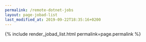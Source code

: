 ```yaml
---
permalink: /remote-dotnet-jobs
layout: page-jobad-list
last_modified_at: 2019-09-22T18:35:16+0200
---
```

{% include render_jobad_list.html permalink=page.permalink %}
